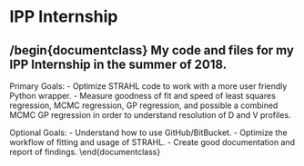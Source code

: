 # IPP Internship
/begin{documentclass}
My code and files for my IPP Internship in the summer of 2018. 
---

Primary Goals:
         - Optimize STRAHL code to work with a more user friendly Python wrapper.
         - Measure goodness of fit and speed of least squares regression, MCMC regression, 
         GP regression, and possible a combined MCMC GP regression in order to understand 
         resolution of D and V profiles.
         
Optional Goals:
          - Understand how to use GitHub/BitBucket.
          - Optimize the workflow of fitting and usage of STRAHL.
          - Create good documentation and report of findings.
\end{documentclass}